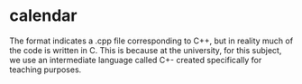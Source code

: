 # calendar
The format indicates a .cpp file corresponding to C++, but in reality much of the code is written in C. This is because at the university, for this subject, we use an intermediate language called C+- created specifically for teaching purposes.
